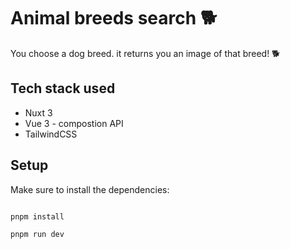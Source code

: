 # Animal breeds search 🐕

You choose a dog breed. it returns you an image of that breed! 🐕

## Tech stack used

- Nuxt 3
- Vue 3 - compostion API
- TailwindCSS

## Setup

Make sure to install the dependencies:

```bash

pnpm install

pnpm run dev

```

